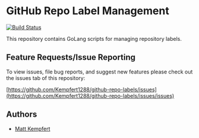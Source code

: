 # GitHub Repo Label Management

[![Build Status](https://cloud.drone.io/api/badges/MattKempfert/github-repo-labels/status.svg)](https://cloud.drone.io/MattKempfert/github-repo-labels)

This repository contains GoLang scripts for managing repository labels.

## Feature Requests/Issue Reporting

To view issues, file bug reports, and suggest new features please check out the issues tab of this repository:

[https://github.com/Kempfert1288/github-repo-labels/issues](https://github.com/Kempfert1288/github-repo-labels/issues/issues)

## Authors

* [Matt Kempfert](https://github.com/Kempfert1288)
